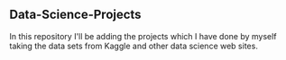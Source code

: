 ## Data-Science-Projects ##                     
In this repository I'll be adding the projects which I have done by myself taking the data sets from Kaggle and other data science web sites.                               
 
    
   
 
 
 
 
 
